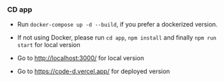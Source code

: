 ### CD app

- Run `docker-compose up -d --build`, if you prefer a dockerized version.

- If not using Docker, please run `cd app`, `npm install` and finally `npm run start` for local version

- Go to <http://localhost:3000/> for local version

- Go to <https://code-d.vercel.app/> for deployed version
